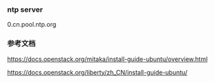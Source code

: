 ### ntp server

0.cn.pool.ntp.org


### 参考文档

https://docs.openstack.org/mitaka/install-guide-ubuntu/overview.html

https://docs.openstack.org/liberty/zh_CN/install-guide-ubuntu/
